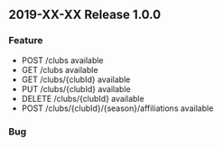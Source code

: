 ## 2019-XX-XX Release 1.0.0

### Feature
* POST /clubs available
* GET  /clubs available
* GET /clubs/{clubId} available
* PUT /clubs/{clubId} available
* DELETE /clubs/{clubId} available
* POST /clubs/{clubId}/{season}/affiliations available

### Bug

